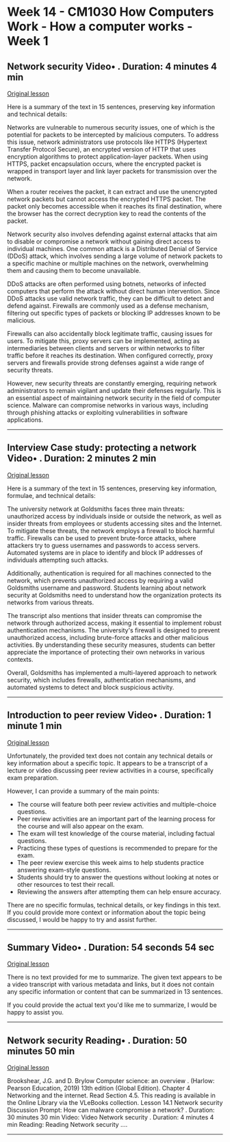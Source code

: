 # Week 14 - CM1030 How Computers Work - How a computer works - Week 1

## Network security Video• . Duration: 4 minutes 4 min

[Original lesson](https://www.coursera.org/learn/uol-how-computers-work/lecture/7Cpck/network-security)

Here is a summary of the text in 15 sentences, preserving key information and technical details:

Networks are vulnerable to numerous security issues, one of which is the potential for packets to be intercepted by malicious computers. To address this issue, network administrators use protocols like HTTPS (Hypertext Transfer Protocol Secure), an encrypted version of HTTP that uses encryption algorithms to protect application-layer packets. When using HTTPS, packet encapsulation occurs, where the encrypted packet is wrapped in transport layer and link layer packets for transmission over the network.

When a router receives the packet, it can extract and use the unencrypted network packets but cannot access the encrypted HTTPS packet. The packet only becomes accessible when it reaches its final destination, where the browser has the correct decryption key to read the contents of the packet.

Network security also involves defending against external attacks that aim to disable or compromise a network without gaining direct access to individual machines. One common attack is a Distributed Denial of Service (DDoS) attack, which involves sending a large volume of network packets to a specific machine or multiple machines on the network, overwhelming them and causing them to become unavailable.

DDoS attacks are often performed using botnets, networks of infected computers that perform the attack without direct human intervention. Since DDoS attacks use valid network traffic, they can be difficult to detect and defend against. Firewalls are commonly used as a defense mechanism, filtering out specific types of packets or blocking IP addresses known to be malicious.

Firewalls can also accidentally block legitimate traffic, causing issues for users. To mitigate this, proxy servers can be implemented, acting as intermediaries between clients and servers or within networks to filter traffic before it reaches its destination. When configured correctly, proxy servers and firewalls provide strong defenses against a wide range of security threats.

However, new security threats are constantly emerging, requiring network administrators to remain vigilant and update their defenses regularly. This is an essential aspect of maintaining network security in the field of computer science. Malware can compromise networks in various ways, including through phishing attacks or exploiting vulnerabilities in software applications.

---

## Interview Case study: protecting a network Video• . Duration: 2 minutes 2 min

[Original lesson](https://www.coursera.org/learn/uol-how-computers-work/lecture/iALVB/interview-case-study-protecting-a-network)

Here is a summary of the text in 15 sentences, preserving key information, formulae, and technical details:

The university network at Goldsmiths faces three main threats: unauthorized access by individuals inside or outside the network, as well as insider threats from employees or students accessing sites and the Internet. To mitigate these threats, the network employs a firewall to block harmful traffic. Firewalls can be used to prevent brute-force attacks, where attackers try to guess usernames and passwords to access servers. Automated systems are in place to identify and block IP addresses of individuals attempting such attacks.

Additionally, authentication is required for all machines connected to the network, which prevents unauthorized access by requiring a valid Goldsmiths username and password. Students learning about network security at Goldsmiths need to understand how the organization protects its networks from various threats.

The transcript also mentions that insider threats can compromise the network through authorized access, making it essential to implement robust authentication mechanisms. The university's firewall is designed to prevent unauthorized access, including brute-force attacks and other malicious activities. By understanding these security measures, students can better appreciate the importance of protecting their own networks in various contexts.

Overall, Goldsmiths has implemented a multi-layered approach to network security, which includes firewalls, authentication mechanisms, and automated systems to detect and block suspicious activity.

---

## Introduction to peer review Video• . Duration: 1 minute 1 min

[Original lesson](https://www.coursera.org/learn/uol-how-computers-work/lecture/ffVmp/introduction-to-peer-review)

Unfortunately, the provided text does not contain any technical details or key information about a specific topic. It appears to be a transcript of a lecture or video discussing peer review activities in a course, specifically exam preparation.

However, I can provide a summary of the main points:

* The course will feature both peer review activities and multiple-choice questions.
* Peer review activities are an important part of the learning process for the course and will also appear on the exam.
* The exam will test knowledge of the course material, including factual questions.
* Practicing these types of questions is recommended to prepare for the exam.
* The peer review exercise this week aims to help students practice answering exam-style questions.
* Students should try to answer the questions without looking at notes or other resources to test their recall.
* Reviewing the answers after attempting them can help ensure accuracy.

There are no specific formulas, technical details, or key findings in this text. If you could provide more context or information about the topic being discussed, I would be happy to try and assist further.

---

## Summary Video• . Duration: 54 seconds 54 sec

[Original lesson](https://www.coursera.org/learn/uol-how-computers-work/lecture/GGpkP/summary)

There is no text provided for me to summarize. The given text appears to be a video transcript with various metadata and links, but it does not contain any specific information or content that can be summarized in 13 sentences.

If you could provide the actual text you'd like me to summarize, I would be happy to assist you.

---

## Network security Reading• . Duration: 50 minutes 50 min

[Original lesson](https://www.coursera.org/learn/uol-how-computers-work/supplement/9zst1/network-security)

Brookshear, J.G. and D. Brylow Computer science: an overview . (Harlow: Pearson Education, 2019) 13th edition (Global Edition). Chapter 4 Networking and the internet. Read Section 4.5. This reading is available in the Online Library via the VLeBooks collection. Lesson 14.1 Network security Discussion Prompt: How can malware compromise a network? . Duration: 30 minutes 30 min Video: Video Network security . Duration: 4 minutes 4 min Reading: Reading Network security ....

---

